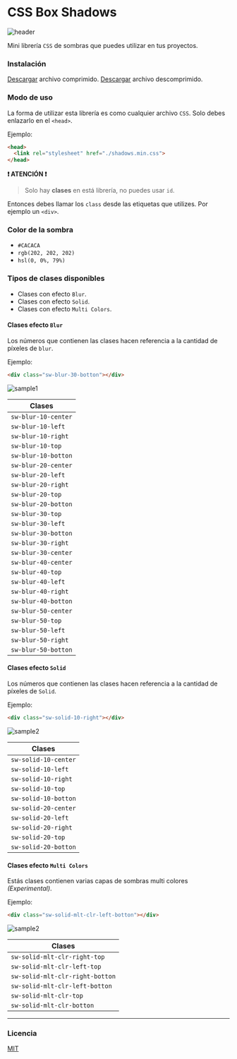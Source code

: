 # CSS Box Shadows

![header](./img/header.png)

Mini librería `CSS` de sombras que puedes utilizar en tus proyectos.

### Instalación
[Descargar](https://cssshadows.netlify.app/lib/shadows.min.css) archivo comprimido.
[Descargar](https://cssshadows.netlify.app/lib/shadows.css) archivo descomprimido.

### Modo de uso

La forma de utilizar esta librería es como cualquier archivo `CSS`. Solo debes enlazarlo en el `<head>`.

Ejemplo:

```HTML
<head>
  <link rel="stylesheet" href="./shadows.min.css">
</head>
```

**❗ ATENCIÓN ❗**

> Solo hay **clases** en está librería, no puedes usar `id`.

Entonces debes llamar los `class` desde las etiquetas que utilizes.
Por ejemplo un `<div>`.

### Color de la sombra
- `#CACACA`
- `rgb(202, 202, 202)`
- `hsl(0, 0%, 79%)`

### Tipos de clases disponibles

- Clases con efecto `Blur`.
- Clases con efecto `Solid`.
- Clases con efecto `Multi Colors`.

#### Clases efecto `Blur`

Los números que contienen las clases hacen referencia a la cantidad de píxeles de `blur`.

Ejemplo:

```HTML
<div class="sw-blur-30-botton"></div>
```

![sample1](./img/botton-30.png)

| Clases                  |
| ----------------------- |
| `sw-blur-10-center` |
| `sw-blur-10-left`   |
| `sw-blur-10-right`  |
| `sw-blur-10-top`    |
| `sw-blur-10-botton` |
| `sw-blur-20-center` |
| `sw-blur-20-left`   |
| `sw-blur-20-right`  |
| `sw-blur-20-top`    |
| `sw-blur-20-botton` |
| `sw-blur-30-top`    |
| `sw-blur-30-left`   |
| `sw-blur-30-botton` |
| `sw-blur-30-right`  |
| `sw-blur-30-center` |
| `sw-blur-40-center` |
| `sw-blur-40-top`    |
| `sw-blur-40-left`   |
| `sw-blur-40-right`  |
| `sw-blur-40-botton` |
| `sw-blur-50-center` |
| `sw-blur-50-top`    |
| `sw-blur-50-left`   |
| `sw-blur-50-right`  |
| `sw-blur-50-botton` |

#### Clases efecto `Solid`

Los números que contienen las clases hacen referencia a la cantidad de píxeles de `Solid`.

Ejemplo:

```HTML
<div class="sw-solid-10-right"></div>
```

![sample2](./img/solid.png)

| Clases                   |
| ------------------------ |
| `sw-solid-10-center` |
| `sw-solid-10-left`   |
| `sw-solid-10-right`  |
| `sw-solid-10-top`    |
| `sw-solid-10-botton` |
| `sw-solid-20-center` |
| `sw-solid-20-left`   |
| `sw-solid-20-right`  |
| `sw-solid-20-top`    |
| `sw-solid-20-botton` |

#### Clases efecto `Multi Colors`

Estás clases contienen varias capas de sombras multi colores _(Experimental)_.

Ejemplo:

```HTML
<div class="sw-solid-mlt-clr-left-botton"></div>
```

![sample2](./img/multi-colors.png)

| Clases                                   |
| ---------------------------------------- |
| `sw-solid-mlt-clr-right-top`    |
| `sw-solid-mlt-clr-left-top`     |
| `sw-solid-mlt-clr-right-botton` |
| `sw-solid-mlt-clr-left-botton`  |
| `sw-solid-mlt-clr-top`          |
| `sw-solid-mlt-clr-botton`       |

---

### Licencia

[MIT](LICENSE)
